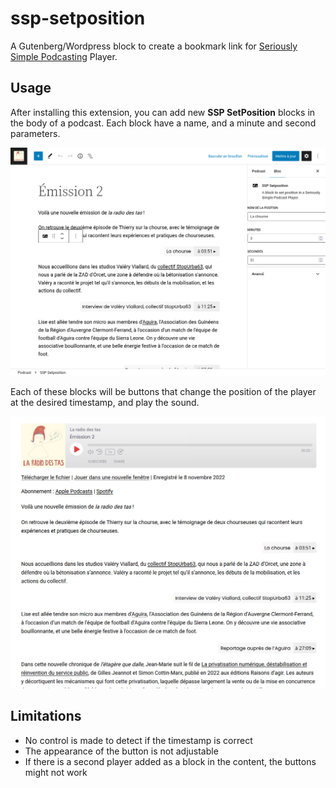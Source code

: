 # ssp-setposition

A Gutenberg/Wordpress block to create a bookmark link for [Seriously Simple Podcasting](https://fr.wordpress.org/plugins/seriously-simple-podcasting/) Player.

## Usage

After installing this extension, you can add new **SSP SetPosition** blocks in the body of a podcast. Each block have a name, and a minute and second parameters.

![Edition of a SSP SetPosition block](images/screenshot-edition.png)

Each of these blocks will be buttons that change the position of the player at the desired timestamp, and play the sound.

![A SSP SetPosition block in action](images/screenshot.png)

## Limitations

* No control is made to detect if the timestamp is correct
* The appearance of the button is not adjustable
* If there is a second player added as a block in the content, the buttons might not work
